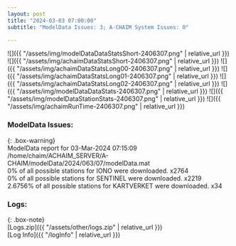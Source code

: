 ```yaml
---
layout: post
title: "2024-03-03 07:00:00"
subtitle: "ModelData Issues: 3; A-CHAIM System Issues: 0"

---
```


![]({{ "/assets/img/modelDataDataStatsShort-2406307.png" | relative_url }})
![]({{ "/assets/img/achaimDataStatsShort-2406307.png" | relative_url }})
![]({{ "/assets/img/achaimDataStatsLong00-2406307.png" | relative_url }})
![]({{ "/assets/img/achaimDataStatsLong01-2406307.png" | relative_url }})
![]({{ "/assets/img/achaimDataStatsLong02-2406307.png" | relative_url }})
![]({{ "/assets/img/modelDataDataStats-2406307.png" | relative_url }})
![]({{ "/assets/img/modelDataStationStats-2406307.png" | relative_url }})
![]({{ "/assets/img/achaimRunTime-2406307.png" | relative_url }})


### ModelData Issues:  
  
{: .box-warning}  
 ModelData report for 03-Mar-2024 07:15:09   
 /home/chaim/ACHAIM_SERVER/A-CHAIM/modelData/2024/063/07/modelData.mat   
 0% of all possible stations for IONO were downloaded. x2764   
 0% of all possible stations for SENTINEL were downloaded. x2219   
 2.6756% of all possible stations for KARTVERKET were downloaded. x34   
  


### Logs:  
  
{: .box-note}  
[Logs.zip]({{ "/assets/other/logs.zip" | relative_url }})  
[Log Info]({{ "/logInfo" | relative_url }})  

